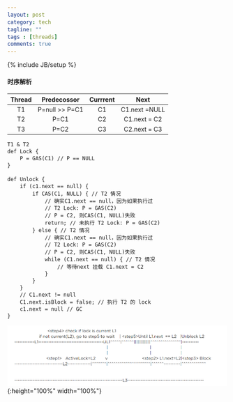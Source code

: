 ```yaml
---
layout: post
category: tech
tagline: ""
tags : [threads]
comments: true
---
```

{% include JB/setup %}

#### 时序解析
  
|Thread|Predecossor|Currrent|Next|
|:---:|:---:|:---:|:---:|
|T1|P=null >> P=C1|C1|C1.next =NULL|
|T2|P=C1|C2|C1.next = C2|
|T3|P=C2|C3|C2.next = C3|

```
T1 & T2
def Lock {
    P = GAS(C1) // P == NULL
}

def Unlock {
    if (c1.next == null) {
        if CAS(C1, NULL) { // T2 情况
            // 确实C1.next == null，因为如果执行过
            // T2 Lock: P = GAS(C2)
            // P = C2, 则CAS(C1, NULL)失败
            return; // 未执行 T2 Lock: P = GAS(C2)
        } else { // T2 情况
            // 确实C1.next == null，因为如果执行过
            // T2 Lock: P = GAS(C2)
            // P = C2, 则CAS(C1, NULL)失败
            while (C1.next == null) { // T2 情况
                // 等待next 挂载 C1.next = C2
            }
        }
    }
    // C1.next != null
    C1.next.isBlock = false; // 执行 T2 的 lock
    c1.next = null // GC
}
```

 ![MSC Node 时序图](/resources/images/2018/4/2-MCSNode.png){:height="100%" width="100%"}  

